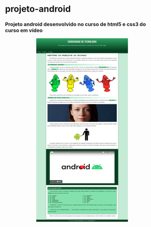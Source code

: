# projeto-android
### Projeto android desenvolvido no curso de html5 e css3 do curso em vídeo
<div align="center">
  
[<img src="imagens/projeto-android.png">](https://luizacn.github.io/projeto-android/)

</div>
